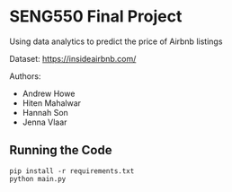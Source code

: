 # SENG550 Final Project

Using data analytics to predict the price of Airbnb listings

Dataset: https://insideairbnb.com/

Authors:
* Andrew Howe
* Hiten Mahalwar
* Hannah Son
* Jenna Vlaar

## Running the Code
    pip install -r requirements.txt
    python main.py